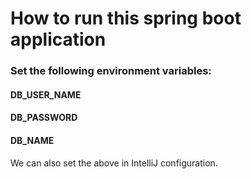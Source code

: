 # How to run this spring boot application
### Set the following environment variables:
#### DB_USER_NAME
#### DB_PASSWORD
#### DB_NAME

We can also set the above in IntelliJ configuration.